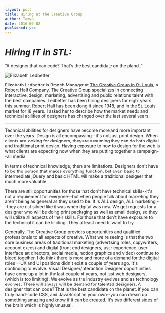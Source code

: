 ```yaml
---
layout: post
title: Hiring at the Creative Group
author: Tanya
date: 2016-06-02
published: yes
---
```



# _Hiring IT in STL:_

“A designer that can code? That’s the best candidate on the planet.”

![Elizabeth Ledbetter]({{site.baseurl}}/theme/images/ElizabethLedbetter.JPG)

Elizabeth Ledbetter is Branch Manager at [The Creative Group in St. Louis](https://www.roberthalf.com/creativegroup), a Robert Half Company. The Creative Group specializes in connecting interactive, design, marketing, advertising and public relations talent with the best companies. Ledbetter has been hiring designers for eight years this summer. Robert Half has been doing it since 1948, and in the St. Louis market for 18 years. I asked her to describe how the market needs and technical abilities of designers has changed over the last several years:

---

Technical abilities for designers have become more and more important over the years.  Design is all encompassing--it's not just print design. When clients are looking for designers, they are assuming they can do both digital and traditional print design. Having exposure to how to design for the web is what clients are expecting now when they are putting together a campaign--all media.

In terms of technical knowledge, there are limitations. Designers don't have to be the person that makes everything function, but even basic to intermediate jQuery and basic HTML will make a traditional designer that much more valuable.

There are still opportunities for those that don't have technical skills--it's not a requirement for everyone--but when people talk about marketing they aren't being as general as they used to be. It is ALL design, ALL marketing,--they are not siloed like it was when digital was new. We get requests for a designer who will be doing print packaging as well as email design, so they will utilize all aspects of their skills. For those that don't have exposure to the technical it can be limiting. They at least need to want to try.  

Generally, The Creative Group provides opportunities and qualified professionals to all aspects of creative. What we're seeing is that the two core business areas of traditional marketing (advertising roles, copywriters, account execs) and  digital (front end designers, user experience, user interface art directors, social media, motion graphics and video) continue to bleed together. I do think there is more and more of a demand for the digital roles --UX and UI positions didn't exist a couple of years ago. It's continuing to evolve. Visual Designer/Interaction Designer opportunities have come up a lot in the last couple of years, not just web designers, (which is too limiting). We evolve as the industry evolves and as technology evolves. There will always will be demand for talented designers. A designer that can code? That is the	 best candidate on the planet. If you can truly hand-code CSS, and JavaScript on your own--you can dream up something amazing and know if it can be created. It's two different sides of the brain which is highly unusual.
